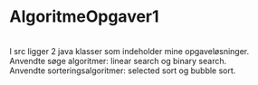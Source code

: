 # AlgoritmeOpgaver1
</br>
I src ligger 2 java klasser som indeholder mine opgaveløsninger.
</br>
Anvendte søge algoritmer: linear search og binary search.
</br>
Anvendte sorteringsalgoritmer: selected sort og bubble sort.
